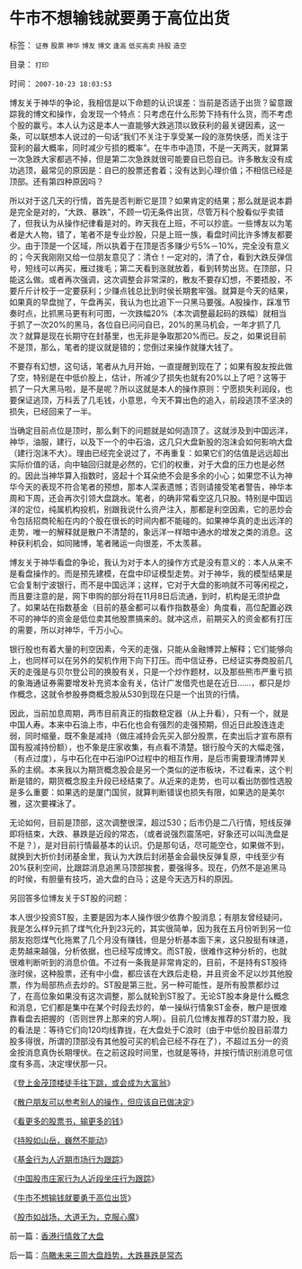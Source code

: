 # 牛市不想输钱就要勇于高位出货

标签： `证券` `股票` `神华` `博友` `博文` `逢高` `低买高卖` `持股` `造空` 

目录： `打印`

时间： `2007-10-23 18:03:53`

博友关于神华的争论，我相信是以下命题的认识误差：当前是否适于出货？留意跟踪我的博文和操作，会发现一个特点：只考虑在什么形势下持有什么货，而不考虑个股的赢亏。本人认为这是本人一直能够大跌逃顶以致获利的最关键因素，这一条，可以联想本人说过的一句话“我们不关注于享受某一段的涨势快感，而关注于营利的最大概率，同时减少亏损的概率”。在牛市中造顶，不是一天两天，就算第一次急跌大家都逃不掉，但是第二次急跌就很可能要自已怨自已。许多散友没有成功逃顶，最常见的原因是：自已的股票还套着；没有达到心理价值；不相信已经是顶部。还有第四种原因吗？

所以对于这几天的行情，首先是否判断它是顶？如果肯定的结果；那么就是说本爵是完全是对的，“大跌、暴跌”，不顾一切无条件出货，尽管万科个股看似乎卖错了，但我认为从操作纪律看是对的。昨天我在上班，不可以抄底。一些博友以为笔者是大人物，错了，笔者不是专业炒股，只是上班一族，看盘时间比许多博友都要少。由于顶是一个区域，所以执着于在顶是否多赚少亏5%－10%，完全没有意义的；今天我刚刚又给一位朋友意见了：清仓！一定对的，清了仓，看到大跌反弹信号，短线可以再买，雁过拨毛；第二天看到涨就放着，看到转势出货。在顶部，只能这么做。或者再次强调，这次调整会非常深的，散友不要存幻想，不要捂股，不要斤斤计校于一定要获利；少赚点钱总比到时侯长期套牢强。就算是今天的结果，如果真的早盘抛了，午盘再买，我认为也比追下一只黑马要强。A股操作，踩准节奏时点，比抓黑马更有利可图，一次跌幅20%（本次调整最起码的跌幅）就相当于抓了一次20%的黑马，各位自已问问自已，20%的黑马机会，一年才抓了几次？就算是现在长期守在封基里，也无非是争取那20%而已。反之，如果说目前不是顶，那么，笔者的提议就是错的；您倒过来操作就赚大钱了。

不要存有幻想，这句话，笔者从九月开始，一直提醒到现在了；如果有股友按此做了空，特别是在中低价股上，估计，所减少了损失也就有20%以上了吧？这等于抓了一只大黑马啦，是不是呢？所以这就是本人的操作原则：宁愿损失利润段，也要保证逃顶，万科丢了几毛钱，小意思，今天不算出色的追入，前段逃顶不坚决的损失，已经回来了一半。

当确定目前点位是顶时，那么剩下的问题就是如何造顶了。这就涉及到中国远洋，神华，油服，建行，以及下一个的中石油，这几只大盘新股的泡沫会如何影响大盘（建行泡沫不大）。理由已经完全说过了，不再重复：如果它们的估值是远远超出实际价值的话，向中轴回归就是必然的，它们的权重，对于大盘的压力也是必然的。因此当神华算入指数时，竖起十个耳朵绝不会是多余的小心；如果您不认为神华今天的表现不符合笔者的预想，那本人深表遗憾；否则请接受笔者警告，神华本周和下周，还会再次引领大盘跳水。笔者，的确非常看空这几只股。特别是中国远洋的定位，纯属机构投机，别跟我说什么资产注入，那都是利空因素，它的恶炒会令包括招商轮船在内的个股在很长的时间内都不能碰的。如果神华真的走出远洋的走势，唯一的解释就是散户不清楚的，象远洋一样暗中通水的增发之类的消息。这种获利机会，如同赌博，笔者赌运一向很差，不太羡慕。

博友关于神华看盘的争论，我认为对于本人的操作方式是没有意义的：本人从来不是看盘操作的。而是预先建模，在盘中印证模型走势。对于神华，我的模型结果是它会复制宁波银行，而不是中国远洋；这样，它对于大盘的影响就不可等闲视之，而且要注意的是，网下申购的部分将在11月8日后流通，到时，机构是无须护盘了。如果站在指数基金（目前的基金都可以看作指数基金）角度看，高位配置必跌不可的神华的资金是低位卖其他股票搞来的。就冲这点，前期买入的资金都有打压的需要，所以对神华，千万小心。

银行股也有着大量的利空因素，今天的走强，只能从金融博羿上解释；它们能够向上，也同样可以在另外的契机作用下向下打压。而中信证券，已经证实券商股前几天的走强是与贝尔登公司的换股有关，只是一个炒作题材，以及那些熊市严重亏损的象海通证券需要增发补充资本金有关，估计广发借壳也是在近日……，都只是炒作概念，这就令参股券商概念股从530到现在只是一个出货的行情。

因此，当前加息周期，两市目前真正的指数稳定器（从上升看），只有一个，就是中国人寿。本来中石油上市，中石化也会有强烈的走强预期，但近日此股连连走弱，同时缩量，既不象是减持（做庄减持会先买入部分股票，在卖出后才宣布原有国有股减持份额），也不象是庄家收集，有点看不清楚。银行股今天的大幅走强，（有点过度），与中石化在中石油IPO过程中的相互作用，是后市需要理清博羿关系的主纲。本来我以为期货概念股会是另一个类似的逆市板块，不过看来，这个判断是错的，期货概念股主升段已经结束了。从近来的走势，也可以看出防御性选股是多么重要：如果选的是厦门国贸，就算判断错误也损失有限，如果选的是美尔雅，这次要裸泳了。

无论如何，目前是顶部，这次调整很深，超过530；后市仍是二八行情，短线反弹即将结束，大跌、暴跌是近段的常态，（或者说强烈震荡吧，好象还可以叫洗盘是不是？），是对目前行情最基本的认识。仍是那句话，尽可能空仓，如果做不到，就换到大折价封闭基金里，我认为大跌后封闭基金会最快反弹复原，中线至少有20%获利空间，比跟踪消息追黑马顶部挨套，要强得多。现在，仍然不是追黑马的时侯，有胆量有技巧，追大盘的白马；这是今天选万科的原因。

另回答多位博友关于ST股的问题：

本人很少投资ST股，主要是因为本人操作很少依靠个股消息；有朋友曾经疑问，我是怎么样9元抓了煤气化升到23元的，其实很简单，因为我在五月份听到另一位朋友抱怨煤气化拖累了几个月没有赚钱，但是分析基本面下来，这只股挺有味道，走势越来越强，分析依据，也已经写成博文。而ST股，很难作这种分析的，也就很难判断听到的消息价值。不过有一条我是非常肯定的，目前，不是持有ST股待涨时侯，这种股票，还有中小盘，都应该在大跌后走稳，并且资金不足以炒其他股票，作为局部热点去炒的。ST股是第三批，另一种可能性，是所有股票都炒过了，在高位象如果没有这次调整，那么就轮到ST股了。无论ST股本身是什么概念和消息，它们都是集中在某个时段去炒的，单一操纵行情象ST金泰，散户是很难靠看盘去把握的（否则世界上那来的穷人啊）。目前几位博友推荐的ST潜力股，我的看法是：等待它们向120均线靠拢，在大盘处于C浪时（由于中低价股目前潜力股多得很，所谓的顶部没有其他股可买的机会已经不存在了），不超过五分一的资金按消息真伪长期埋伏。在之前这段时间里，也就是等待，并按行情识别消息可信度有多高，决定埋伏那一只。

《[登上金茂顶楼徒手往下跳，或会成为大富翁](../../../2007/9/6/登上金茂顶楼徒手往下跳，或会成为大富翁，绝不骗您.md)》

《[散户朋友可以参考别人的操作，但应该自已做决定](../../../2007/9/6/散户朋友可以参考别人的操作，但应该自已做决定.md)》

《[看更多的股票书，输更多的钱](../../../2007/8/31/看更多的股票书，输更多的钱.md)》

《[持股如山岳，巍然不能动](../../../2007/8/30/持股如山岳，巍然不能动.md)》

《[基金行为人近期市场行为跟踪](../../../2007/9/15/基金行为人近期市场行为跟踪.md)》

《[中国股市庄家行为人近段坐庄行为跟踪](../../../2007/9/16/中国股市庄家行为人近段坐庄行为跟踪.md)》

《[牛市不想输钱就要勇于高位出货](../../../2007/10/23/牛市不想输钱就要勇于高位出货.md)》

《[股市如战场，大道无为，克服心魔](../../../2007/10/27/股市如战场，克服心魔.md)》



前一篇：[香港行情救了大盘](../../../2007/10/23/香港行情救了大盘.md)

后一篇：[鸟瞰未来三周大盘趋势，大跌暴跌是常态](../../../2007/10/24/鸟瞰未来三周大盘趋势，大跌暴跌是常态.md)
